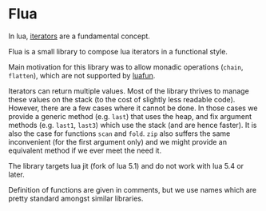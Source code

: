 # Flua

In lua, [iterators](https://www.lua.org/pil/7.1.html) are a fundamental concept.

Flua is a small library to compose lua iterators in a functional style.

Main motivation for this library was to allow monadic operations (`chain`, `flatten`), which are not supported by [luafun](https://github.com/luafun/luafun).

Iterators can return multiple values. Most of the library thrives to manage these values on the stack (to the cost of slightly less readable code). However, there are a few cases where it cannot be done. In those cases we provide a generic method (e.g. `last`) that uses the heap, and fix argument methods (e.g. `last1`, `last3`) which use the stack (and are hence faster). It is also the case for functions `scan` and `fold`. `zip` also suffers the same inconvenient (for the first argument only) and we might provide an equivalent method if we ever meet the need it.

The library targets lua jit (fork of lua 5.1) and do not work with lua 5.4 or later.

Definition of functions are given in comments, but we use names which are pretty standard amongst similar libraries.
